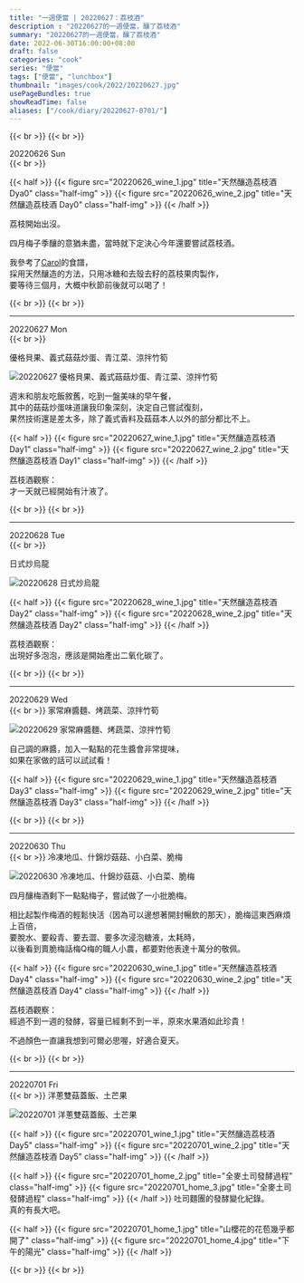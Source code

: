 ```yaml
---
title: "一週便當 | 20220627：荔枝酒"
description : "20220627的一週便當，釀了荔枝酒"
summary: "20220627的一週便當，釀了荔枝酒"
date: 2022-06-30T16:00:00+08:00
draft: false
categories: "cook"
series: "便當"
tags: ["便當", "lunchbox"]
thumbnail: "images/cook/2022/20220627.jpg"
usePageBundles: true
showReadTime: false
aliases: ["/cook/diary/20220627-0701/"]
---
```


{{< br >}}
{{< br >}}

<div class="border-item"><span>20220626 Sun</span></div>
{{< br >}}


{{< half >}}
{{< figure src="20220626_wine_1.jpg" title="天然釀造荔枝酒 Dya0" class="half-img" >}}
{{< figure src="20220626_wine_2.jpg" title="天然釀造荔枝酒 Day0" class="half-img" >}}
{{< /half >}}

荔枝開始出沒。

四月梅子季釀的意猶未盡，當時就下定決心今年還要嘗試荔枝酒。

我參考了[Carol](https://caroleasylife.blogspot.com/2013/06/blog-post_26.html)的食譜，
\
採用天然釀造的方法，只用冰糖和去殼去籽的荔枝果肉製作，
\
要等待三個月，大概中秋節前後就可以喝了！

{{< br >}}
{{< br >}}

---

<div class="border-item"><span>20220627 Mon</span></div>
{{< br >}}


優格貝果、義式菇菇炒蛋、青江菜、涼拌竹筍

![20220627 優格貝果、義式菇菇炒蛋、青江菜、涼拌竹筍](20220627_bento_1.jpg)

週末和朋友吃飯敘舊，吃到一盤美味的早午餐，
\
其中的菇菇炒蛋味道讓我印象深刻，決定自己嘗試復刻，
\
果然技術還是差太多，除了義式香料及菇菇本人以外的部分都比不上。

{{< half >}}
{{< figure src="20220627_wine_1.jpg" title="天然釀造荔枝酒 Day1" class="half-img" >}}
{{< figure src="20220627_wine_2.jpg" title="天然釀造荔枝酒 Day1" class="half-img" >}}
{{< /half >}}

荔枝酒觀察：
\
才一天就已經開始有汁液了。

{{< br >}}
{{< br >}}

---

<div class="border-item"><span>20220628 Tue</span></div>
{{< br >}}


日式炒烏龍

![20220628 日式炒烏龍](20220628_bento_1.jpg)

{{< half >}}
{{< figure src="20220628_wine_1.jpg" title="天然釀造荔枝酒 Day2" class="half-img" >}}
{{< figure src="20220628_wine_2.jpg" title="天然釀造荔枝酒 Day2" class="half-img" >}}
{{< /half >}}

荔枝酒觀察：
\
出現好多泡泡，應該是開始產出二氧化碳了。

{{< br >}}
{{< br >}}

---

<div class="border-item"><span>20220629 Wed</span></div>
{{< br >}}
家常麻醬麵、烤蔬菜、涼拌竹筍

![20220629 家常麻醬麵、烤蔬菜、涼拌竹筍](20220629_bento_1.jpg)

自己調的麻醬，加入一點點的花生醬會非常提味，
\
如果在家做的話可以試試看！

{{< half >}}
{{< figure src="20220629_wine_1.jpg" title="天然釀造荔枝酒 Day3" class="half-img" >}}
{{< figure src="20220629_wine_2.jpg" title="天然釀造荔枝酒 Day3" class="half-img" >}}
{{< /half >}}

{{< br >}}
{{< br >}}

---

<div class="border-item"><span>20220630 Thu</span></div>
{{< br >}}
冷凍地瓜、什錦炒菇菇、小白菜、脆梅

![20220630 冷凍地瓜、什錦炒菇菇、小白菜、脆梅](20220630_bento_1.jpg)

四月釀梅酒剩下一點點梅子，嘗試做了一小批脆梅。

相比起製作梅酒的輕鬆快活（因為可以邊想著開封暢飲的那天），脆梅這東西麻煩上百倍，
\
要脫水、要殺青、要去澀、要多次浸泡糖液，太耗時，
\
以後看到賣脆梅話梅Q梅的職人小農，都要對他表達十萬分的敬佩。

{{< half >}}
{{< figure src="20220630_wine_1.jpg" title="天然釀造荔枝酒 Day4" class="half-img" >}}
{{< figure src="20220630_wine_2.jpg" title="天然釀造荔枝酒 Day4" class="half-img" >}}
{{< /half >}}

荔枝酒觀察：
\
經過不到一週的發酵，容量已經剩不到一半，原來水果酒如此珍貴！

不過顏色一直讓我想到可爾必思喔，好適合夏天。

{{< br >}}
{{< br >}}

---

<div class="border-item"><span>20220701 Fri</span></div>
{{< br >}}
洋蔥雙菇蓋飯、土芒果

![20220701 洋蔥雙菇蓋飯、土芒果](20220701_bento_1.jpg)

{{< half >}}
{{< figure src="20220701_wine_1.jpg" title="天然釀造荔枝酒 Day5" class="half-img" >}}
{{< figure src="20220701_wine_2.jpg" title="天然釀造荔枝酒 Day5" class="half-img" >}}
{{< /half >}}

{{< half >}}
{{< figure src="20220701_home_2.jpg" title="全麥土司發酵過程" class="half-img" >}}
{{< figure src="20220701_home_3.jpg" title="全麥土司發酵過程" class="half-img" >}}
{{< /half >}}
吐司麵團的發酵變化紀錄。
\
真的有長大吧。

{{< half >}}
{{< figure src="20220701_home_1.jpg" title="山櫻花的花苞幾乎都開了" class="half-img" >}}
{{< figure src="20220701_home_4.jpg" title="下午的陽光" class="half-img" >}}
{{< /half >}}

{{< br >}}
{{< br >}}
